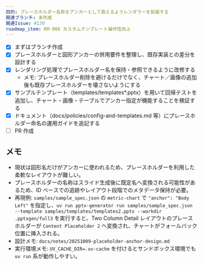 ```yaml
---
目的: プレースホルダー名称をアンカーとして扱えるようレンダラーを拡張する
関連ブランチ: 未作成
関連Issue: #130
roadmap_item: RM-008 カスタムテンプレート操作性向上
---
```


- [x] まずはブランチ作成
- [x] プレースホルダーと図形アンカーの併用要件を整理し、既存実装との差分を設計する
- [x] レンダリング処理でプレースホルダー名を保持・参照できるように改修する
  - メモ: プレースホルダー削除を避けるだけでなく、チャート／画像の追加後も既存プレースホルダーを壊さないようにする
- [x] サンプルテンプレート（templates/templates*.pptx）を用いて回帰テストを追加し、チャート・画像・テーブルでアンカー指定が機能することを検証する
- [x] ドキュメント（docs/policies/config-and-templates.md 等）にプレースホルダー命名の運用ガイドを追記する
- [ ] PR 作成

## メモ
- 現状は図形名だけがアンカーに使われるため、プレースホルダーを利用した柔軟なレイアウトが難しい。
- プレースホルダーの名称はスライド生成後に既定名へ変換される可能性があるため、ID ベースでの追跡やレイアウト段階でのメタデータ保持が必要。
- 再現例: `samples/sample_spec.json` の `metric-chart` で `"anchor": "Body Left"` を指定し、`uv run pptx-generator run samples/sample_spec.json --template samples/templates/templates2.pptx --workdir .pptxgen/full3` を実行すると、Two Column Detail レイアウトのプレースホルダーが `Content Placeholder 2` へ変換され、チャートがフォールバック位置に挿入される。
- 設計メモ: `docs/notes/20251009-placeholder-anchor-design.md`
- 実行環境メモ: `UV_CACHE_DIR=.uv-cache` を付けるとサンドボックス環境でも `uv run` 系が動作しやすい。
